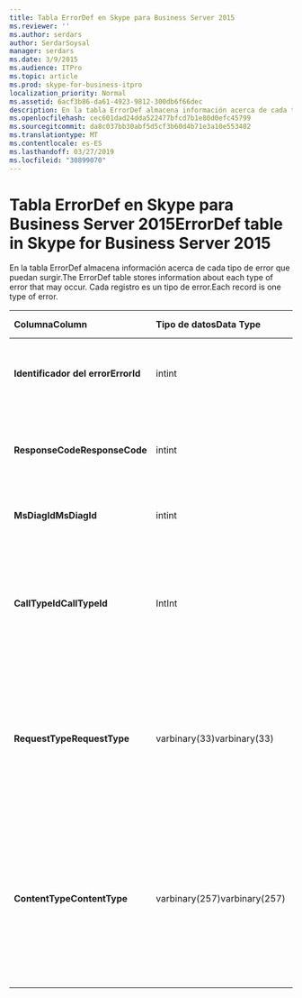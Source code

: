 ```yaml
---
title: Tabla ErrorDef en Skype para Business Server 2015
ms.reviewer: ''
ms.author: serdars
author: SerdarSoysal
manager: serdars
ms.date: 3/9/2015
ms.audience: ITPro
ms.topic: article
ms.prod: skype-for-business-itpro
localization_priority: Normal
ms.assetid: 6acf3b86-da61-4923-9812-300db6f66dec
description: En la tabla ErrorDef almacena información acerca de cada tipo de error que puedan surgir. Cada registro es un tipo de error.
ms.openlocfilehash: cec601dad24dda522477bfcd7b1e80d0efc45799
ms.sourcegitcommit: da8c037bb30abf5d5cf3b60d4b71e3a10e553402
ms.translationtype: MT
ms.contentlocale: es-ES
ms.lasthandoff: 03/27/2019
ms.locfileid: "30899070"
---
```

# <a name="errordef-table-in-skype-for-business-server-2015"></a><span data-ttu-id="3127e-104">Tabla ErrorDef en Skype para Business Server 2015</span><span class="sxs-lookup"><span data-stu-id="3127e-104">ErrorDef table in Skype for Business Server 2015</span></span>
 
<span data-ttu-id="3127e-105">En la tabla ErrorDef almacena información acerca de cada tipo de error que puedan surgir.</span><span class="sxs-lookup"><span data-stu-id="3127e-105">The ErrorDef table stores information about each type of error that may occur.</span></span> <span data-ttu-id="3127e-106">Cada registro es un tipo de error.</span><span class="sxs-lookup"><span data-stu-id="3127e-106">Each record is one type of error.</span></span>
  
|<span data-ttu-id="3127e-107">**Columna**</span><span class="sxs-lookup"><span data-stu-id="3127e-107">**Column**</span></span>|<span data-ttu-id="3127e-108">**Tipo de datos**</span><span class="sxs-lookup"><span data-stu-id="3127e-108">**Data Type**</span></span>|<span data-ttu-id="3127e-109">**Clave o índice**</span><span class="sxs-lookup"><span data-stu-id="3127e-109">**Key/Index**</span></span>|<span data-ttu-id="3127e-110">**Detalles**</span><span class="sxs-lookup"><span data-stu-id="3127e-110">**Details**</span></span>|
|:-----|:-----|:-----|:-----|
|<span data-ttu-id="3127e-111">**Identificador del error**</span><span class="sxs-lookup"><span data-stu-id="3127e-111">**ErrorId**</span></span> <br/> |<span data-ttu-id="3127e-112">int</span><span class="sxs-lookup"><span data-stu-id="3127e-112">int</span></span>  <br/> |<span data-ttu-id="3127e-113">Primary</span><span class="sxs-lookup"><span data-stu-id="3127e-113">Primary</span></span>  <br/> |<span data-ttu-id="3127e-114">Número de identificador único que identifica este tipo de error.</span><span class="sxs-lookup"><span data-stu-id="3127e-114">Unique ID number identifying this type of error.</span></span>  <br/> |
|<span data-ttu-id="3127e-115">**ResponseCode**</span><span class="sxs-lookup"><span data-stu-id="3127e-115">**ResponseCode**</span></span> <br/> |<span data-ttu-id="3127e-116">int</span><span class="sxs-lookup"><span data-stu-id="3127e-116">int</span></span>  <br/> | <br/> |<span data-ttu-id="3127e-117">Código de respuesta SIP estándar asociado con este error.</span><span class="sxs-lookup"><span data-stu-id="3127e-117">Standard SIP response code associated with this error.</span></span>  <br/> |
|<span data-ttu-id="3127e-118">**MsDiagId**</span><span class="sxs-lookup"><span data-stu-id="3127e-118">**MsDiagId**</span></span> <br/> |<span data-ttu-id="3127e-119">int</span><span class="sxs-lookup"><span data-stu-id="3127e-119">int</span></span>  <br/> | <br/> |<span data-ttu-id="3127e-120">Identificador de diagnóstico de Microsoft.</span><span class="sxs-lookup"><span data-stu-id="3127e-120">Microsoft Diagnostic ID.</span></span>  <br/> |
|<span data-ttu-id="3127e-121">**CallTypeId**</span><span class="sxs-lookup"><span data-stu-id="3127e-121">**CallTypeId**</span></span> <br/> |<span data-ttu-id="3127e-122">Int</span><span class="sxs-lookup"><span data-stu-id="3127e-122">Int</span></span>  <br/> |<span data-ttu-id="3127e-123">Externa</span><span class="sxs-lookup"><span data-stu-id="3127e-123">Foreign</span></span>  <br/> |<span data-ttu-id="3127e-124">Tipo de la llamada.</span><span class="sxs-lookup"><span data-stu-id="3127e-124">Type of the call.</span></span> <span data-ttu-id="3127e-125">Vea la [tabla CallType en Skype para Business Server 2015](calltype.md) para obtener más información.</span><span class="sxs-lookup"><span data-stu-id="3127e-125">See the [CallType table in Skype for Business Server 2015](calltype.md) for more information.</span></span> <br/> |
|<span data-ttu-id="3127e-126">**RequestType**</span><span class="sxs-lookup"><span data-stu-id="3127e-126">**RequestType**</span></span> <br/> |<span data-ttu-id="3127e-127">varbinary(33)</span><span class="sxs-lookup"><span data-stu-id="3127e-127">varbinary(33)</span></span>  <br/> | <br/> |<span data-ttu-id="3127e-128">Tipo de solicitud que ha fallado.</span><span class="sxs-lookup"><span data-stu-id="3127e-128">Type of request that failed.</span></span>  <br/> <span data-ttu-id="3127e-129">Estos datos pueden convertirse a formato de texto con esta sintaxis:</span><span class="sxs-lookup"><span data-stu-id="3127e-129">This data can be converted to text format by using this syntax:</span></span>  <br/>  `cast(cast(RequestType as varbinary(max)) as varchar(max))` <br/> |
|<span data-ttu-id="3127e-130">**ContentType**</span><span class="sxs-lookup"><span data-stu-id="3127e-130">**ContentType**</span></span> <br/> |<span data-ttu-id="3127e-131">varbinary(257)</span><span class="sxs-lookup"><span data-stu-id="3127e-131">varbinary(257)</span></span>  <br/> | <br/> |<span data-ttu-id="3127e-132">Tipo de contenido de la solicitud que ha fallado.</span><span class="sxs-lookup"><span data-stu-id="3127e-132">Content type of the request that failed.</span></span>  <br/> <span data-ttu-id="3127e-133">Estos datos pueden convertirse a formato de texto mediante el uso de este syntaxt:</span><span class="sxs-lookup"><span data-stu-id="3127e-133">This data can be converted to text format by using this syntaxt:</span></span>  <br/>  `cast(cast(ContentType as varbinary(max)) as varchar(max))` <br/> |
   

